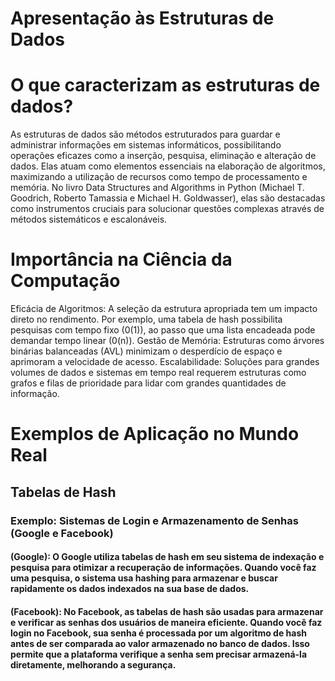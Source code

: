 # **Apresentação às Estruturas de Dados**

# **O que caracterizam as estruturas de dados?**

As estruturas de dados são métodos estruturados para guardar e administrar informações em sistemas informáticos, possibilitando operações eficazes como a inserção, pesquisa, eliminação e alteração de dados.  Elas atuam como elementos essenciais na elaboração de algoritmos, maximizando a utilização de recursos como tempo de processamento e memória.  No livro Data Structures and Algorithms in Python (Michael T. Goodrich, Roberto Tamassia e Michael H. Goldwasser), elas são destacadas como instrumentos cruciais para solucionar questões complexas através de métodos sistemáticos e escalonáveis.

# **Importância na Ciência da Computação**
 
Eficácia de Algoritmos: A seleção da estrutura apropriada tem um impacto direto no rendimento. Por exemplo, uma tabela de hash possibilita pesquisas com tempo fixo (0(1)), ao passo que uma lista encadeada pode demandar tempo linear (0(n)).
Gestão de Memória: Estruturas como árvores binárias balanceadas (AVL) minimizam o desperdício de espaço e aprimoram a velocidade de acesso.
Escalabilidade: Soluções para grandes volumes de dados e sistemas em tempo real requerem estruturas como grafos e filas de prioridade para lidar com grandes quantidades de informação.

# **Exemplos de Aplicação no Mundo Real**
## **Tabelas de Hash**
### **Exemplo: Sistemas de Login e Armazenamento de Senhas (Google e Facebook)**
#### (Google): O Google utiliza tabelas de hash em seu sistema de indexação e pesquisa para otimizar a recuperação de informações. Quando você faz uma pesquisa, o sistema usa hashing para armazenar e buscar rapidamente os dados indexados na sua base de dados.

#### (Facebook): No Facebook, as tabelas de hash são usadas para armazenar e verificar as senhas dos usuários de maneira eficiente. Quando você faz login no Facebook, sua senha é processada por um algoritmo de hash antes de ser comparada ao valor armazenado no banco de dados. Isso permite que a plataforma verifique a senha sem precisar armazená-la diretamente, melhorando a segurança.
